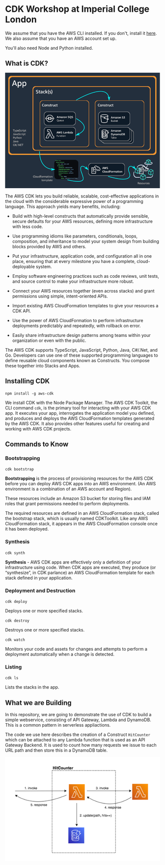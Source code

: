 # CDK Workshop at Imperial College London

We assume that you have the AWS CLI installed. If you don't, install it [here](https://docs.aws.amazon.com/cli/latest/userguide/getting-started-install.html). We also assume that you have an AWS account set up.    

You'll also need Node and Python installed.  

## What is CDK?

![image](/assets/AppStacks.png)

The AWS CDK lets you build reliable, scalable, cost-effective applications in the cloud with the considerable expressive power of a programming language. This approach yields many benefits, including:

- Build with high-level constructs that automatically provide sensible, secure defaults for your AWS resources, defining more infrastructure with less code.

- Use programming idioms like parameters, conditionals, loops, composition, and inheritance to model your system design from building blocks provided by AWS and others.

- Put your infrastructure, application code, and configuration all in one place, ensuring that at every milestone you have a complete, cloud-deployable system.

- Employ software engineering practices such as code reviews, unit tests, and source control to make your infrastructure more robust.

- Connect your AWS resources together (even across stacks) and grant permissions using simple, intent-oriented APIs.

- Import existing AWS CloudFormation templates to give your resources a CDK API.

- Use the power of AWS CloudFormation to perform infrastructure deployments predictably and repeatedly, with rollback on error.

- Easily share infrastructure design patterns among teams within your organization or even with the public.

The AWS CDK supports TypeScript, JavaScript, Python, Java, C#/.Net, and Go. Developers can use one of these supported programming languages to define reusable cloud components known as Constructs. You compose these together into Stacks and Apps.  

## Installing CDK

`npm install -g aws-cdk`  

We install CDK with the Node Package Manager. The AWS CDK Toolkit, the CLI command `cdk`, is the primary tool for interacting with your AWS CDK app. It executes your app, interrogates the application model you defined, and produces and deploys the AWS CloudFormation templates generated by the AWS CDK. It also provides other features useful for creating and working with AWS CDK projects.  

## Commands to Know

### Bootstrapping

`cdk bootstrap`  

**Bootstrapping** is the process of provisioning resources for the AWS CDK before you can deploy AWS CDK apps into an AWS environment. (An AWS environment is a combination of an AWS account and Region).  

These resources include an Amazon S3 bucket for storing files and IAM roles that grant permissions needed to perform deployments.  

The required resources are defined in an AWS CloudFormation stack, called the bootstrap stack, which is usually named CDKToolkit. Like any AWS CloudFormation stack, it appears in the AWS CloudFormation console once it has been deployed.  

### Synthesis

`cdk synth`  

**Synthesis** - AWS CDK apps are effectively only a definition of your infrastructure using code. When CDK apps are executed, they produce (or “synthesize”, in CDK parlance) an AWS CloudFormation template for each stack defined in your application.  

### Deployment and Destruction

`cdk deploy`  

Deploys one or more specified stacks.  

`cdk destroy`  
	
Destroys one or more specified stacks.  

`cdk watch`

Monitors your code and assets for changes and attempts to perform a deployment automatically when a change is detected.  

### Listing

`cdk ls`  

Lists the stacks in the app.  

## What we are Building

In this repository, we are going to demonstrate the use of CDK to build a simple webservice, consisting of API Gateway, Lambda and DynamoDB. This is a common pattern in serverless appliactions.  

The code we use here describes the creation of a Construct `HitCounter` which can be attached to any Lambda function that is used as an API Gateway Backend. It is used to count how many requests we issue to each URL path and then store this in a DynamoDB table.  

![image](/assets/hit-counter.png)

